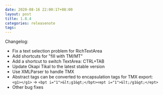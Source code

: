 ```yaml
---
date: 2020-08-16 22:00:17+08:00
layout: post
title: 1.8.4
categories: releasenote
tags: 
---
```


Changelog:

* Fix a text selection problem for RichTextArea
* Add shortcuts for "fill with TM/MT"
* Add a shortcut to switch TextArea: CTRL+TAB
* Update Okapi Tikal to the latest stable version
* Use XMLParser to handle TMX
* Abstract tags can be converted to encapsulation tags for TMX export: `<g1></g1>` -> `<bpt i="1">&lt;g1&gt;</bpt><ept i="1">&lt;/g1&gt;</ept>`
* Other bug fixes